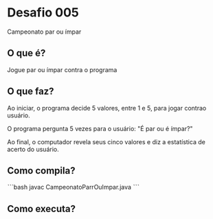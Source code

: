 # Desafio 005

Campeonato par ou ímpar

## O que é?

Jogue par ou ímpar contra o programa

## O que faz?

Ao iniciar, o programa decide 5 valores, entre 1 e 5, para jogar contrao usuário.

O programa pergunta 5 vezes para o usuário: "É par ou é ímpar?"

Ao final, o computador revela seus cinco valores e diz a estatística de acerto
do usuário.

## Como compila?

ˋˋˋbash
javac CampeonatoParrOuImpar.java
ˋˋˋ

## Como executa?

